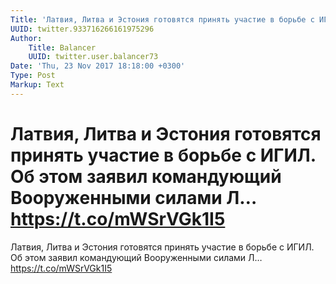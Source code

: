 ```yaml
---
Title: 'Латвия, Литва и Эстония готовятся принять участие в борьбе с ИГИЛ. Об этом заявил командующий Вооруженными силами Л… https://t.co/mWSrVGk1I5'
UUID: twitter.933716266161975296
Author:
    Title: Balancer
    UUID: twitter.user.balancer73
Date: 'Thu, 23 Nov 2017 18:18:00 +0300'
Type: Post
Markup: Text
---
```


# Латвия, Литва и Эстония готовятся принять участие в борьбе с ИГИЛ. Об этом заявил командующий Вооруженными силами Л… https://t.co/mWSrVGk1I5

Латвия, Литва и Эстония готовятся принять участие в борьбе с
ИГИЛ. Об этом заявил командующий Вооруженными силами Л…
https://t.co/mWSrVGk1I5